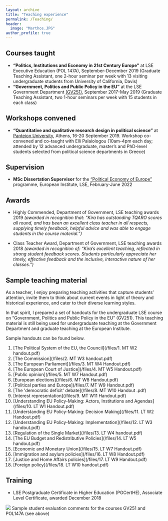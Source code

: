 ```yaml
---
layout: archive
title: "Teaching experience"
permalink: /Teaching/
header: 
  image: "Marthos.JPG"
author_profile: true
---
```

## Courses taught

* **“Politics, Institutions and Economy in 21st Century Europe”** at LSE Executive Education (POL 147A), September-December 2019 (Graduate Teaching Assistant, one 2-hour seminar per week with 13 visiting undergraduate students from University of California, Davis)
* **“Government, Politics and Public Policy in the EU”** at the LSE Government Department [(GV251)](https://www.lse.ac.uk/resources/calendar2021-2022/courseGuides/GV/2021_GV251.htm), September 2017-May 2019 (Graduate Teaching Assistant, two 1-hour seminars per week with 15 students in each class)

## Workshops convened 

* **“Quantitative and qualitative research design in political science”** at [Panteion University](https://www.kpe-panteion.gr/el/nea/nea-anakoinoseis/item/302-methods-hub-political-science-in-casual-setups), Athens, 16-20 September 2019. Workshop co-convened and co-taught with Elli Palaiologou (10am-4pm each day; attended by 12 advanced undergraduate, master’s and PhD-level students selected from political science departments in Greece)

## Supervision

* **MSc Dissertation Supervisor** for the [“Political Economy of Europe”](https://www.lse.ac.uk/study-at-lse/Graduate/degree-programmes-2022/MSc-Political-Economy-of-Europe) programme, European Institute, LSE, February-June 2022

## Awards

* Highly Commended, Department of Government, LSE teaching awards 2019 *(awarded in recognition that: “Kira has outstanding TQARO scores all round, and has been an excellent class teacher in all respects, supplying timely feedback, helpful advice and was able to engage students in the course material.”)*

* Class Teacher Award, Department of Government, LSE teaching awards 2018 *(awarded in recognition of: “Kira’s excellent teaching, reflected in strong student feedback scores. Students particularly appreciate her timely, effective feedback and the inclusive, interactive nature of her classes.”)*

## Sample teaching material

As a teacher, I enjoy preparing teaching activities that capture students’ attention, invite them to think about current events in light of theory and historical experience, and cater to their diverse learning styles. 

In that spirit, I prepared a set of handouts for the undergraduate LSE course on “Government, Politics and Public Policy in the EU” (GV251). This teaching material is still being used for undergraduate teaching at the Government Department and graduate teaching at the European Institute. 

Sample handouts can be found below. 

1. [The Political System of the EU, the Council](/files/1. MT W2 handout.pdf)
2. [The Commission](/files/2. MT W3 handout.pdf)
3. [The European Parliament](/files/3. MT W4 Handout.pdf)
4. [The European Court of Justice](/files/4. MT W5 Handout.pdf)
5. [Public opinion](/files/5. MT W7 Handout.pdf)
6. [European elections](/files/6. MT W8 Handout.pdf)
7. [Political parties and Europe](/files/7. MT W9 Handout.pdf)
8. [The 'democratic deficit' debate](/files/8. MT W10 Handout .pdf)
9. [Interest representation](/files/9. MT W11 Handout.pdf)
10. [Understanding EU Policy-Making: Actors, Institutions and Agendas](/files/10. LT W1 Handout.pdf)
11. [Understanding EU Policy-Making: Decision Making](/files/11. LT W2 Handout.pdf)
12. [Understanding EU Policy-Making: Implementation](/files/12. LT W3 handout.pdf)
13. [Regulation of the Single Market](/files/13. LT W4 handout.pdf)
14. [The EU Budget and Redistributive Policies](/files/14. LT W5 handout.pdf)
15. [Economic and Monetary Union](/files/15. LT W7 Handout.pdf)
16. [Immigration and asylum policies](/files/16. LT W8 Handout.pdf)
17. [Justice and Home Affairs policies](/files/17. LT W9 Handout.pdf)
18. [Foreign policy](/files/18. LT W10 handout.pdf)

## Training

* LSE Postgraduate Certificate in Higher Education (PGCertHE), Associate Level Certificate, awarded December 2018

![](/images/Evaluations) 
Sample student evaluation comments for the courses GV251 and POL147A (see above)
 